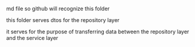 md file so github will recognize this folder

this folder serves dtos for the repository layer

it serves for the purpose of transferring data between the repository layer and the service layer
